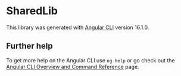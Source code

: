 # SharedLib

This library was generated with [Angular CLI](https://github.com/angular/angular-cli) version 16.1.0.

## Further help

To get more help on the Angular CLI use `ng help` or go check out the [Angular CLI Overview and Command Reference](https://angular.io/cli) page.
